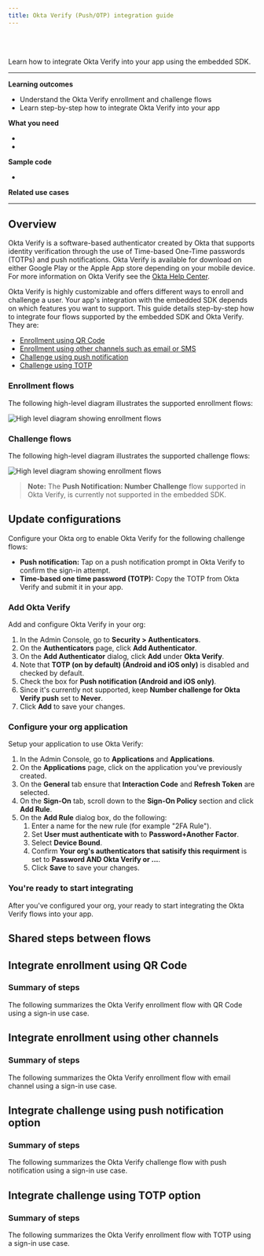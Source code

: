 ```yaml
---
title: Okta Verify (Push/OTP) integration guide
---
```


<div class="oie-embedded-sdk">

<ApiLifecycle access="ie" /><br>
<ApiLifecycle access="Limited GA" /><br>

<StackSelector />

Learn how to integrate Okta Verify into your app using the embedded SDK.

---
**Learning outcomes**

* Understand the Okta Verify enrollment and challenge flows
* Learn step-by-step how to integrate Okta Verify into your app

**What you need**

* <StackSnippet snippet="whatyouneedsdk" />
* <StackSnippet snippet="whatyouneedorg" />

**Sample code**

* <StackSnippet snippet="samplecode" />

**Related use cases**

<StackSnippet snippet="relatedusecases" />

---

## Overview

Okta Verify is a software-based authenticator created by Okta that supports identity verification through the use of Time-based One-Time passwords (TOTPs) and push notifications. Okta Verify is available for download on either Google Play or the Apple App store depending on your mobile device. For more information on Okta Verify see the [Okta Help Center](https://help.okta.com/en/prod/Content/Topics/Mobile/okta-verify-overview.htm).

Okta Verify is highly customizable and offers different ways to enroll and challenge a user. Your app's integration with the embedded SDK depends on which features you want to support. This guide details step-by-step how to integrate four flows supported by the embedded SDK and Okta Verify. They are:

* [Enrollment using QR Code](#integrate-enrollment-using-qr-code)
* [Enrollment using other channels such as email or SMS](#integrate-enrollment-using-other-channels)
* [Challenge using push notification](#integrate-challenge-using-push-notification-option)
* [Challenge using TOTP](#integrate-challenge-using-totp-option)

### Enrollment flows

The following high-level diagram illustrates the supported enrollment flows:

<div class="common-image-format">

![High level diagram showing enrollment flows](/img/authenticators/authenticators-oktaverify-overview-supported-enroll-flows.png)

</div>

### Challenge flows

The following high-level diagram illustrates the supported challenge flows:

<div class="common-image-format">

![High level diagram showing enrollment flows](/img/authenticators/authenticators-oktaverify-overview-supported-challenge-flows.png)

</div>

>**Note:** The **Push Notification: Number Challenge** flow supported in Okta Verify, is currently not supported in the embedded SDK.

## Update configurations

Configure your Okta org to enable Okta Verify for the following challenge flows:

* **Push notification:** Tap on a push notification prompt in Okta Verify to confirm the sign-in attempt.
* **Time-based one time password (TOTP):**  Copy the TOTP from Okta Verify and submit it in your app.

### Add Okta Verify

Add and configure Okta Verify in your org:

1. In the Admin Console, go to **Security > Authenticators**.
1. On the **Authenticators** page, click **Add Authenticator**.
1. On the **Add Authenticator** dialog, click **Add** under **Okta Verify**.
1. Note that **TOTP (on by default) (Android and iOS only)** is disabled and checked by default.
1. Check the box for **Push notification (Android and iOS only)**.
1. Since it's currently not supported, keep **Number challenge for Okta Verify push** set to **Never**.
1. Click **Add** to save your changes.

### Configure your org application

Setup your application to use Okta Verify:

1. In the Admin Console, go to **Applications** and **Applications**.
1. On the **Applications** page, click on the application you've previously created.
1. On the **General** tab ensure that **Interaction Code** and **Refresh Token** are selected.
1. On the **Sign-On** tab, scroll down to the **Sign-On Policy** section and click **Add Rule**.
1. On the **Add Rule** dialog box, do the following:
   1. Enter a name for the new rule (for example "2FA Rule").
   1. Set **User must authenticate with** to **Password+Another Factor**.
   1. Select **Device Bound**.
   1. Confirm **Your org's authenticators that satisify this requirment** is set to **Password AND Okta Verify or ...**.
   1. Click **Save** to save your changes.

### You're ready to start integrating

After you've configured your org, your ready to start integrating the Okta Verify flows into your app.

## Shared steps between flows

<StackSnippet snippet="commonsteps" />

## Integrate enrollment using QR Code

### Summary of steps

The following summarizes the Okta Verify enrollment flow with QR Code using a sign-in use case.

<StackSnippet snippet="enrollmentqrcodeintegrationsummary" />

<StackSnippet snippet="enrollmentqrcodeintegrationsteps" />

## Integrate enrollment using other channels

### Summary of steps

The following summarizes the Okta Verify enrollment flow with email channel using a sign-in use case.

<StackSnippet snippet="enrollmentotherpintegrationsummary" />

<StackSnippet snippet="enrollmentotherintegrationsteps" />

## Integrate challenge using push notification option

### Summary of steps

The following summarizes the Okta Verify challenge flow with push notification using a sign-in use case.

<StackSnippet snippet="challengepushintegrationsummary" />

<StackSnippet snippet="challengepushintegrationsteps" />

## Integrate challenge using TOTP option

### Summary of steps

The following summarizes the Okta Verify enrollment flow with TOTP using a sign-in use case.

<StackSnippet snippet="challengetotpintegrationsummary" />

<StackSnippet snippet="challengetotpintegrationsteps" />

</div>
